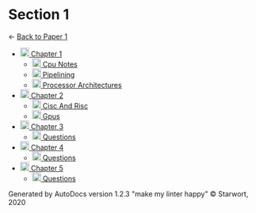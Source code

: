 <style>img{height:18px;margin-bottom:-3px}</style>

# Section 1

← [Back to Paper 1](..)

- [![Folder](https://starwort.github.io/computer-science/icon-folder.png) Chapter 1](chapter_1/index.html)
  - [![MD file](https://img.icons8.com/windows/512/4a90e2/regular-document.png) Cpu Notes](chapter_1/cpu_notes.html)
  - [![MD file](https://img.icons8.com/windows/512/4a90e2/regular-document.png) Pipelining](chapter_1/pipelining.html)
  - [![MD file](https://img.icons8.com/windows/512/4a90e2/regular-document.png) Processor Architectures](chapter_1/processor_architectures.html)
- [![Folder](https://starwort.github.io/computer-science/icon-folder.png) Chapter 2](chapter_2/index.html)
  - [![MD file](https://img.icons8.com/windows/512/4a90e2/regular-document.png) Cisc And Risc](chapter_2/cisc_and_risc.html)
  - [![MD file](https://img.icons8.com/windows/512/4a90e2/regular-document.png) Gpus](chapter_2/gpus.html)
- [![Folder](https://starwort.github.io/computer-science/icon-folder.png) Chapter 3](chapter_3/index.html)
  - [![MD file](https://img.icons8.com/windows/512/4a90e2/regular-document.png) Questions](chapter_3/questions.html)
- [![Folder](https://starwort.github.io/computer-science/icon-folder.png) Chapter 4](chapter_4/index.html)
  - [![MD file](https://img.icons8.com/windows/512/4a90e2/regular-document.png) Questions](chapter_4/questions.html)
- [![Folder](https://starwort.github.io/computer-science/icon-folder.png) Chapter 5](chapter_5/index.html)
  - [![MD file](https://img.icons8.com/windows/512/4a90e2/regular-document.png) Questions](chapter_5/questions.html)

Generated by AutoDocs version 1.2.3 "make my linter happy" © Starwort, 2020
